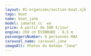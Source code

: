 ```yaml
---
layout: 01-organisms/section-boat.njk
tags: boat
name: boat_jane
model: camarat_cc  wa
price: À partir de 500 €/jour
engine: 350 ch EVINRUDE - 8,5 m
passengersNumber: 9 personnes MAX
carousel_name: carousel_jane
imageAlt: Photos du bateau "Jane"
---
```

